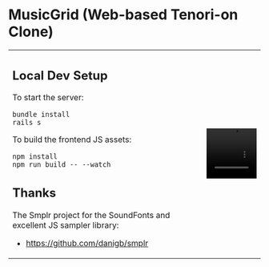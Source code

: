 # MusicGrid (Web-based Tenori-on Clone)

<table>
 <tr>
  <td valign="top">

## Local Dev Setup

To start the server:
```
bundle install
rails s
```

To build the frontend JS assets:
```
npm install
npm run build -- --watch
```

## Thanks

The Smplr project for the SoundFonts and excellent JS sampler library:

  * https://github.com/danigb/smplr

   
  </td>
  <td>
   <video width="100" height="100" src=https://github.com/Peregrine42/tenorion-web/assets/4731369/cf74c39c-afad-4346-94b0-562fd0a163b2></video>
  </td>
 </tr>
 
</table>

